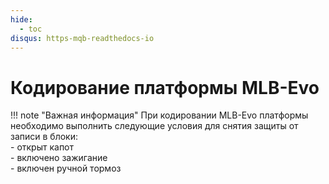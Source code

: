 ```yaml
---
hide:
  - toc
disqus: https-mqb-readthedocs-io
---
```


<style>
  .md-content__button {
    display: none;
  }
</style>

# Кодирование платформы MLB-Evo

!!! note "Важная информация"
    При кодировании MLB-Evo платформы необходимо выполнить следующие условия для снятия защиты от записи в блоки:  
        - открыт капот   
        - включено зажигание  
        - включен ручной тормоз   